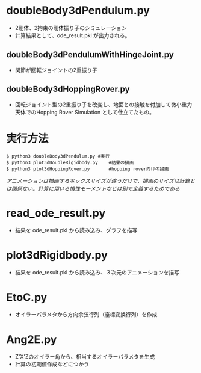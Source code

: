 # doubleBody3dPendulum.py
* 2剛体、2拘束の剛体振り子のシミュレーション
* 計算結果として、ode_result.pkl が出力される。

## doubleBody3dPendulumWithHingeJoint.py
* 関節が回転ジョイントの2重振り子

## doubleBody3dHoppingRover.py
* 回転ジョイント型の2重振り子を改変し、地面との接触を付加して微小重力天体でのHopping Rover Simulation として仕立てたもの。

# 実行方法
```
$ python3 doubleBody3dPendulum.py #実行
$ python3 plot3dDoubleRigidbody.py    #結果の描画
$ python3 plot3dHoppingRover.py       #hopping rover向けの描画
```
*アニメーションは描画するボックスサイズが違うだけで、描画のサイズは計算とは関係ない。計算に用いる慣性モーメントなどは別で定義するためである*


# read_ode_result.py
* 結果を ode_result.pkl から読み込み、グラフを描写


# plot3dRigidbody.py
* 結果を ode_result.pkl から読み込み、３次元のアニメーションを描写

# EtoC.py
* オイラーパラメタから方向余弦行列（座標変換行列）を作成

# Ang2E.py
* Z'X'Zのオイラー角から、相当するオイラーパラメタを生成
* 計算の初期値作成などにつかう